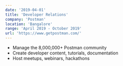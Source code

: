 ```yaml
---
date: '2019-04-01'
title: 'Developer Relations'
company: 'Postman'
location: 'Bangalore'
range: 'April 2019 - October 2019'
url: 'https://www.getpostman.com/'
---
```


- Manage the 8,000,000+ Postman community
- Create developer content, tutorials, documentation
- Host meetups, webinars, hackathons
